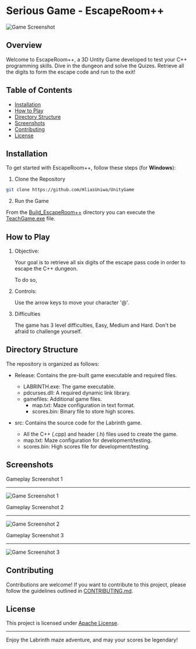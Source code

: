# Serious Game - EscapeRoom++ 

![Game Screenshot](screenshots/playing.png)

## Overview

Welcome to EscapeRoom++, a 3D Untity Game developed to test your C++ programming skills. Dive in the dungeon and solve the Quizes. Retrieve all the digits to form the escape code and run to the exit!

## Table of Contents

- [Installation](#installation)
- [How to Play](#how-to-play)
- [Directory Structure](#directory-structure)
- [Screenshots](#screenshots)
- [Contributing](#contributing)
- [License](#license)

## Installation

To get started with EscapeRoom++, follow these steps (for <b>Windows</b>):

   1. Clone the Repository

   ```bash
   git clone https://github.com/HliasUniwa/UnityGame
   ```

 2. Run the Game

   From the [Build_EscapeRoom++](/Build_EscapeRoom++) directory you can execute the [TeachGame.exe](/Build_EscapeRoom++/TeachGame.exe) file.


## How to Play

1. Objective:

   Your goal is to retrieve all six digits of the escape pass code in order to escape the C++ dungeon.

   To do so, 

2. Controls:

   Use the arrow keys to move your character '@'.

3. Difficulties

   The game has 3 level difficulties, Easy, Medium and Hard.
   Don't be afraid to challenge yourself.

## Directory Structure

The repository is organized as follows:

- Release: Contains the pre-built game executable and required files.

   - LABRINTH.exe: The game executable.
   - pdcurses.dll: A required dynamic link library.
   - gamefiles: Additional game files.
      - map.txt: Maze configuration in text format.
      - scores.bin: Binary file to store high scores.

- src: Contains the source code for the Labrinth game.
  - All the C++ (.cpp) and header (.h) files used to create the game.
  - map.txt: Maze configuration for development/testing.
  - scores.bin: High scores file for development/testing.

## Screenshots

Gameplay Screenshot 1
_ _ _
![Game Screenshot 1](screenshots/game_difficulties.png)

Gameplay Screenshot 2
_ _ _
![Game Screenshot 2](screenshots/playing.png)

Gameplay Screenshot 3
_ _ _
![Game Screenshot 3](screenshots/game_over.png)

## Contributing

Contributions are welcome! If you want to contribute to this project, please follow the guidelines outlined in [CONTRIBUTING.md](https://github.com/keleviss/labrinth/blob/main/CONTRIBUTING.md).

## License

This project is licensed under [Apache License](https://github.com/keleviss/labrinth/blob/main/LICENSE).

* * *

Enjoy the Labrinth maze adventure, and may your scores be legendary!
